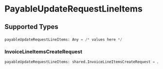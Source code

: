# PayableUpdateRequestLineItems


## Supported Types

### 

```python
payableUpdateRequestLineItems: Any = /* values here */
```

### InvoiceLineItemsCreateRequest

```python
payableUpdateRequestLineItems: shared.InvoiceLineItemsCreateRequest = /* values here */
```

